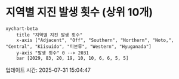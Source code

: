 # 지역별 지진 발생 횟수 (상위 10개)

```mermaid
xychart-beta
    title "지역별 지진 발생 횟수"
    x-axis ["Adjacent", "Off", "Southern", "Northern", "Noto,", "Central", "Kiisuido", "미분류", "Western", "Hyuganada"]
    y-axis "발생 횟수" 0 --> 2031
    bar [2029, 83, 20, 19, 10, 10, 6, 6, 5, 5]
```

업데이트 시간: 2025-07-31 15:04:47
